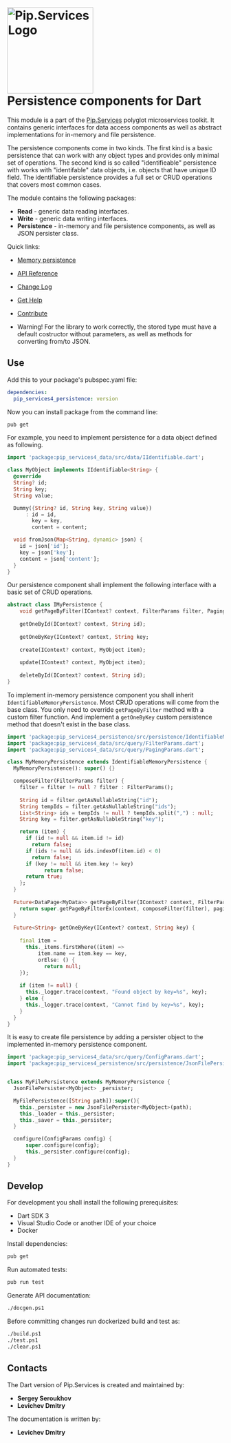 # <img src="https://uploads-ssl.webflow.com/5ea5d3315186cf5ec60c3ee4/5edf1c94ce4c859f2b188094_logo.svg" alt="Pip.Services Logo" width="200"> <br/> Persistence components for Dart

This module is a part of the [Pip.Services](https://pipservices.org) polyglot microservices toolkit. It contains generic interfaces for data access components as well as abstract implementations for in-memory and file persistence.

The persistence components come in two kinds. The first kind is a basic persistence that can work with any object types and provides only minimal set of operations. 
The second kind is so called "identifieable" persistence with works with "identifable" data objects, i.e. objects that have unique ID field. The identifiable persistence provides a full set or CRUD operations that covers most common cases.

The module contains the following packages:
- **Read** - generic data reading interfaces.
- **Write** - generic data writing interfaces.
- **Persistence** - in-memory and file persistence components, as well as JSON persister class.

<a name="links"></a> Quick links:

* [Memory persistence](https://www.pipservices.org/recipies/memory-persistence)
* [API Reference](https://pub.dev/documentation/pip_services4_persistence/latest/pip_services4_persistence/pip_services4_persistence-library.html)
* [Change Log](CHANGELOG.md)
* [Get Help](https://www.pipservices.org/community/help)
* [Contribute](https://www.pipservices.org/community/contribute)


* Warning! For the library to work correctly, the stored type must have a default costructor without parameters, as well as methods for converting from/to JSON.

## Use

Add this to your package's pubspec.yaml file:
```yaml
dependencies:
  pip_services4_persistence: version
```

Now you can install package from the command line:
```bash
pub get
```

For example, you need to implement persistence for a data object defined as following.

```dart
import 'package:pip_services4_data/src/data/IIdentifiable.dart';

class MyObject implements IIdentifiable<String> {
  @override
  String? id;
  String key;
  String value;

  Dummy({String? id, String key, String value})
      : id = id,
        key = key,
        content = content;

  void fromJson(Map<String, dynamic> json) {
    id = json['id'];
    key = json['key'];
    content = json['content'];
  }
}

```

Our persistence component shall implement the following interface with a basic set of CRUD operations.

```dart
abstract class IMyPersistence {
    void getPageByFilter(IContext? context, FilterParams filter, PagingParams paging);
    
    getOneById(IContext? context, String id);
    
    getOneByKey(IContext? context, String key;
    
    create(IContext? context, MyObject item);
    
    update(IContext? context, MyObject item);
    
    deleteById(IContext? context, String id);
}
```

To implement in-memory persistence component you shall inherit `IdentifiableMemoryPersistence`. 
Most CRUD operations will come from the base class. You only need to override `getPageByFilter` method with a custom filter function.
And implement a `getOneByKey` custom persistence method that doesn't exist in the base class.

```dart
import 'package:pip_services4_persistence/src/persistence/IdentifiableMemoryPersistence.dart';
import 'package:pip_services4_data/src/query/FilterParams.dart';
import 'package:pip_services4_data/src/query/PagingParams.dart';

class MyMemoryPersistence extends IdentifiableMemoryPersistence {
  MyMemoryPersistence(): super() {}

  composeFilter(FilterParams filter) {
    filter = filter != null ? filter : FilterParams();
    
    String id = filter.getAsNullableString("id");
    String tempIds = filter.getAsNullableString("ids");
    List<String> ids = tempIds != null ? tempIds.split(",") : null;
    String key = filter.getAsNullableString("key");

    return (item) {
      if (id != null && item.id != id)
        return false;
      if (ids != null && ids.indexOf(item.id) < 0)
        return false;
      if (key != null && item.key != key)
            return false;
      return true;
    };
  }
  
  Future<DataPage<MyData>> getPageByFilter(IContext? context, FilterParams filter, PagingParams paging){
    return super.getPageByFilterEx(context, composeFilter(filter), paging, null);
  }  
  
  Future<String> getOneByKey(IContext? context, String key) {
    
    final item =
      this._items.firstWhere((item) =>
          item.name == item.key == key,
          orElse: () {
            return null;
    });
    
    if (item != null) {
      this._logger.trace(context, "Found object by key=%s", key);
    } else {
      this._logger.trace(context, "Cannot find by key=%s", key);
    }
  }
}
```

It is easy to create file persistence by adding a persister object to the implemented in-memory persistence component.

```dart
import 'package:pip_services4_data/src/query/ConfigParams.dart';
import 'package:pip_services4_persistence/src/persistence/JsonFilePersister.dart';


class MyFilePersistence extends MyMemoryPersistence {
  JsonFilePersister<MyObject> _persister;

  MyFilePersistence([String path]):super(){
    this._persister = new JsonFilePersister<MyObject>(path);
    this._loader = this._persister;
    this._saver = this._persister;
  }

  configure(ConfigParams config) {
      super.configure(config);
      this._persister.configure(config);
  }
}
```

## Develop

For development you shall install the following prerequisites:
* Dart SDK 3
* Visual Studio Code or another IDE of your choice
* Docker

Install dependencies:
```bash
pub get
```

Run automated tests:
```bash
pub run test
```

Generate API documentation:
```bash
./docgen.ps1
```

Before committing changes run dockerized build and test as:
```bash
./build.ps1
./test.ps1
./clear.ps1
```

## Contacts

The Dart version of Pip.Services is created and maintained by:
- **Sergey Seroukhov**
- **Levichev Dmitry**

The documentation is written by:
- **Levichev Dmitry**